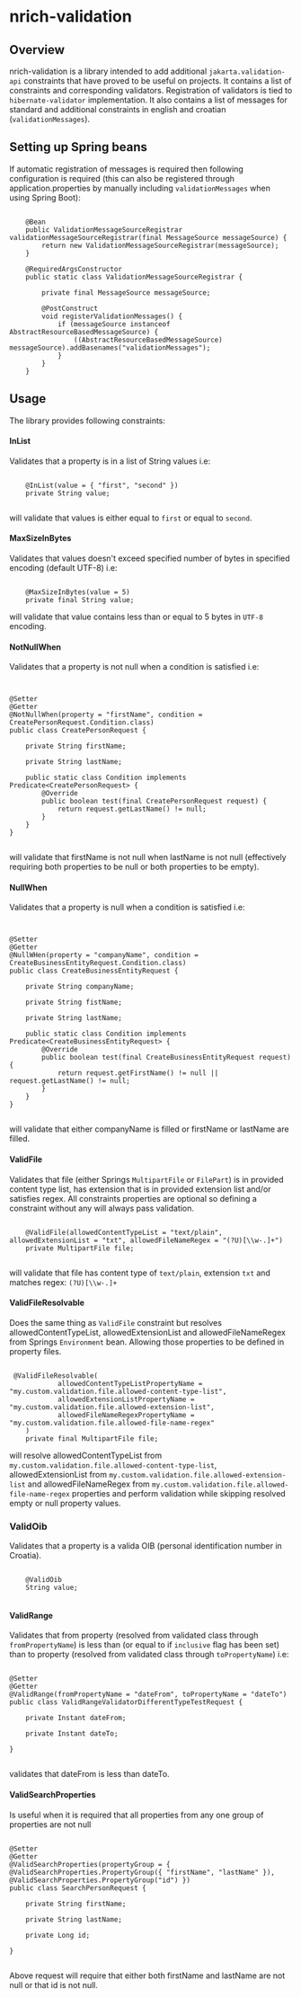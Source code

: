 # nrich-validation

## Overview

nrich-validation is a library intended to add additional `jakarta.validation-api` constraints that have proved to be useful on projects.
It contains a list of constraints and corresponding validators. Registration of validators is tied to `hibernate-validator` implementation.
It also contains a list of messages for standard and additional constraints in english and croatian (`validationMessages`).


## Setting up Spring beans
If automatic registration of messages is required then following configuration is required 
(this can also be registered through application.properties by manually including `validationMessages` when using Spring Boot):


```

    @Bean
    public ValidationMessageSourceRegistrar validationMessageSourceRegistrar(final MessageSource messageSource) {
        return new ValidationMessageSourceRegistrar(messageSource);
    }

    @RequiredArgsConstructor
    public static class ValidationMessageSourceRegistrar {

        private final MessageSource messageSource;

        @PostConstruct
        void registerValidationMessages() {
            if (messageSource instanceof AbstractResourceBasedMessageSource) {
                ((AbstractResourceBasedMessageSource) messageSource).addBasenames("validationMessages");
            }
        }
    }

```



## Usage

The library provides following constraints:

#### InList

Validates that a property is in a list of String values i.e:

```

    @InList(value = { "first", "second" })
    private String value;


```

will validate that values is either equal to `first` or equal to `second`.

#### MaxSizeInBytes

Validates that values doesn't exceed specified number of bytes in specified encoding (default UTF-8) i.e:

```

    @MaxSizeInBytes(value = 5)
    private final String value;

```

will validate that value contains less than or equal to 5 bytes in `UTF-8` encoding.

#### NotNullWhen

Validates that a property is not null when a condition is satisfied i.e:

```


@Setter
@Getter
@NotNullWhen(property = "firstName", condition = CreatePersonRequest.Condition.class)
public class CreatePersonRequest {

    private String firstName;

    private String lastName;

    public static class Condition implements Predicate<CreatePersonRequest> {
        @Override
        public boolean test(final CreatePersonRequest request) {
            return request.getLastName() != null;
        }
    }
}


```

will validate that firstName is not null when lastName is not null (effectively requiring both properties to be null or both properties to be empty).

#### NullWhen

Validates that a property is null when a condition is satisfied i.e:

```


@Setter
@Getter
@NullWHen(property = "companyName", condition = CreateBusinessEntityRequest.Condition.class)
public class CreateBusinessEntityRequest {

    private String companyName;

    private String fistName;

    private String lastName;

    public static class Condition implements Predicate<CreateBusinessEntityRequest> {
        @Override
        public boolean test(final CreateBusinessEntityRequest request) {
            return request.getFirstName() != null || request.getLastName() != null;
        }
    }
}


```

will validate that either companyName is filled or firstName or lastName are filled. 

#### ValidFile

Validates that file (either Springs `MultipartFile` or `FilePart`) is in provided content type list, has extension that is in provided extension list
and/or satisfies regex. All constraints properties are optional so defining a constraint without any will always pass validation.


```

    @ValidFile(allowedContentTypeList = "text/plain", allowedExtensionList = "txt", allowedFileNameRegex = "(?U)[\\w-.]+")
    private MultipartFile file;


```

will validate that file has content type of `text/plain`, extension `txt` and matches regex: `(?U)[\\w-.]+`

#### ValidFileResolvable

Does the same thing as `ValidFile` constraint but resolves allowedContentTypeList, allowedExtensionList and allowedFileNameRegex from Springs `Environment` bean.
Allowing those properties to be defined in property files.

```

 @ValidFileResolvable(
            allowedContentTypeListPropertyName = "my.custom.validation.file.allowed-content-type-list",
            allowedExtensionListPropertyName = "my.custom.validation.file.allowed-extension-list",
            allowedFileNameRegexPropertyName = "my.custom.validation.file.allowed-file-name-regex"
    )
    private final MultipartFile file;

```

will resolve  allowedContentTypeList from `my.custom.validation.file.allowed-content-type-list`, allowedExtensionList from `my.custom.validation.file.allowed-extension-list`
and allowedFileNameRegex from `my.custom.validation.file.allowed-file-name-regex` properties and perform validation while skipping resolved empty or null property values.

### ValidOib

Validates that a property is a valida OIB (personal identification number in Croatia).

```

    @ValidOib
    String value; 


```

#### ValidRange

Validates that from property (resolved from validated class through `fromPropertyName`) is less than (or equal to if `inclusive` flag has been set) than
to property (resolved from validated class through `toPropertyName`) i.e:

```

@Setter
@Getter
@ValidRange(fromPropertyName = "dateFrom", toPropertyName = "dateTo")
public class ValidRangeValidatorDifferentTypeTestRequest {

    private Instant dateFrom;

    private Instant dateTo;

}


```   

validates that dateFrom is less than dateTo.

#### ValidSearchProperties

Is useful when it is required that all properties from any one group of properties are not null

```

@Setter
@Getter
@ValidSearchProperties(propertyGroup = { @ValidSearchProperties.PropertyGroup({ "firstName", "lastName" }), @ValidSearchProperties.PropertyGroup("id") })
public class SearchPersonRequest {

    private String firstName;

    private String lastName;

    private Long id;

}


```

Above request will require that either both firstName and lastName are not null or that id is not null.
